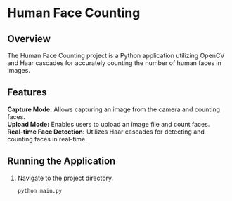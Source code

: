# Human Face Counting

## Overview
The Human Face Counting project is a Python application utilizing OpenCV and Haar cascades for accurately counting the number of human faces in images.

## Features
**Capture Mode:** Allows capturing an image from the camera and counting faces.</br>
**Upload Mode:** Enables users to upload an image file and count faces.</br>
**Real-time Face Detection:** Utilizes Haar cascades for detecting and counting faces in real-time.</br>

## Running the Application

1. Navigate to the project directory.
   ```bash
   python main.py
   ```
